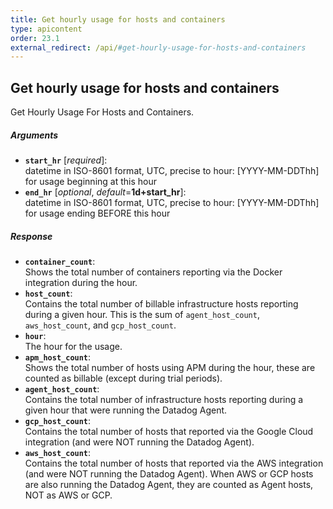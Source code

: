 ```yaml
---
title: Get hourly usage for hosts and containers
type: apicontent
order: 23.1
external_redirect: /api/#get-hourly-usage-for-hosts-and-containers
---
```


## Get hourly usage for hosts and containers

Get Hourly Usage For Hosts and Containers.

##### Arguments
* **`start_hr`** [*required*]:  
    datetime in ISO-8601 format, UTC, precise to hour: [YYYY-MM-DDThh] for usage beginning at this hour
* **`end_hr`** [*optional*, *default*=**1d+start_hr**]:  
    datetime in ISO-8601 format, UTC, precise to hour: [YYYY-MM-DDThh] for usage ending BEFORE this hour

##### Response

* **`container_count`**:  
    Shows the total number of containers reporting via the Docker integration during the hour.
* **`host_count`**:  
    Contains the total number of billable infrastructure hosts reporting during a given hour.
    This is the sum of `agent_host_count`, `aws_host_count`, and `gcp_host_count`.
* **`hour`**:  
    The hour for the usage.
* **`apm_host_count`**:  
    Shows the total number of hosts using APM during the hour, these are counted as billable (except during trial periods).
* **`agent_host_count`**:  
    Contains the total number of infrastructure hosts reporting during a given hour that were running the Datadog Agent.
* **`gcp_host_count`**:  
    Contains the total number of hosts that reported via the Google Cloud integration (and were NOT running the Datadog Agent).
* **`aws_host_count`**:  
    Contains the total number of hosts that reported via the AWS integration (and were NOT running the Datadog Agent).
    When AWS or GCP hosts are also running the Datadog Agent, they are counted as Agent hosts, NOT as AWS or GCP.
